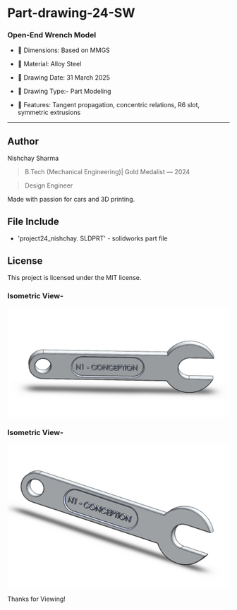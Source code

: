 # Part-drawing-24-SW

###  Open-End Wrench Model


- 📏 Dimensions: Based on MMGS

- 🧰 Material: Alloy Steel

- 📅 Drawing Date: 31 March 2025

- 📝 Drawing Type:- Part Modeling

- 📐 Features: Tangent propagation, concentric relations, R6 slot, symmetric extrusions

---

 

## Author

Nishchay Sharma

>B.Tech (Mechanical Engineering)| Gold Medalist — 2024

>Design Engineer

Made with passion for cars and 3D printing. 

## File Include
- 'project24_nishchay.  SLDPRT' -
solidworks part file

## License
This project is licensed under the MIT license.


### Isometric View-
![Isometric View-I](part24a.png)

### Isometric View-
![Isometric View-II](part24b.png)

Thanks for Viewing!